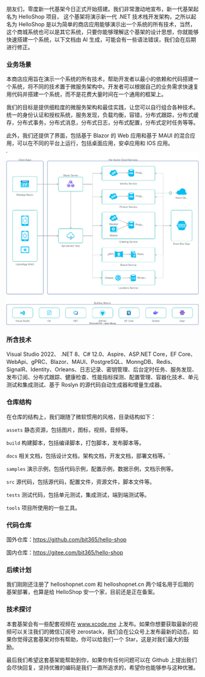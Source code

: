 朋友们，零度新一代基架今日正式开始搭建。我们非常激动地宣布，新一代基架起名为 HelloShop 项目， 这个基架将演示新一代 .NET 技术栈开发架构，之所以起名为 HelloShop 是以为简单的商店应用能够演示出一个系统的所有技术，当然，这个商城系统也可以是其它系统，只要你能够理解这个基架的设计思想，你就能够快速搭建一个系统，以下文档由 AI 生成，可能会有一些语法错误，我们会在后期进行修正。

### 业务场景

本商店应用旨在演示一个系统的所有技术，帮助开发者以最小的依赖和代码搭建一个系统，将不同的技术置于微服务架构中。开发者可以根据自己的业务需求快速复用代码并搭建一个系统，而不是花费大量时间在一个通用的框架上。

我们的目标是提供细粒度的微服务架构和最佳实践，让您可以自行组合各种技术。统一的身份认证和授权系统，服务发现，负载均衡，容错，分布式跟踪，分布式缓存，分布式事务，分布式消息，分布式日志，分布式配置，分布式定时任务等等。

此外，我们还提供了界面，包括基于 Blazor 的 Web 应用和基于 MAUI 的混合应用，可以在不同的平台上运行，包括桌面应用，安卓应用和 IOS 应用。

![技术架构](assets/architecture.min.svg)

### 所含技术

Visual Studio 2022、 .NET 8、C# 12.0、Aspire、ASP.NET Core，EF Core、WebApi、gPRC、Blazor、MAUI、PostgreSQL、MonngDB、Redis、SignalR、Identity、Orleans、日志记录、密钥管理、后台定时任务、服务发现、发布订阅、分布式跟踪、健康检查、性能指标探测、配置管理、容器化技术、单元测试和集成测试、基于 Roslyn 的源代码自动生成器和增量生成器。

### 仓库结构

在仓库的结构上，我们跟随了微软惯用的风格，目录结构如下：

`assets` 静态资源，包括图片，图标，视频，音频等。

`build` 构建脚本，包括编译脚本，打包脚本，发布脚本等。

`docs` 相关文档，包括设计文档，架构文档，开发文档，部署文档等。`

`samples` 演示示例，包括代码示例，配置示例，数据示例，文档示例等。

`src` 源代码，包括源代码，配置文件，资源文件，脚本文件等。

`tests` 测试代码，包括单元测试，集成测试，端到端测试等。

`tools` 项目所使用的一些工具。

### 代码仓库

国外仓库：https://github.com/bit365/hello-shop

国内仓库：https://gitee.com/bit365/hello-shop

### 后续计划

我们刚刚还注册了 helloshopnet.com 和 helloshopnet.cn 两个域名用于后期的基架部署，也算是给 HelloShop 安一个家，目前还是正在备案。

### 技术探讨

本套基架会有一些配套视频在 www.xcode.me 上发布。如果你想要获取最新的视频可以关注我们的微信订阅号 zerostack，我们会在公众号上发布最新的动态，如果你觉得这套基架对你有帮助，你可以给我们一个 Star，这是对我们最大的鼓励。


最后我们希望这套基架能帮助到你，如果你有任何问题可以在 Github 上提出我们会尽快回复，坚持优雅的编码是我们一直所追求的，希望你也能够参与这种优雅。

